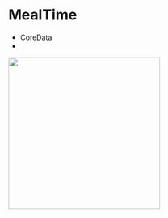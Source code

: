 # MealTime

- CoreData
- 

<img src="https://user-images.githubusercontent.com/81886542/130976257-83af42ef-51d0-49e8-84eb-f6c37e22d104.png" width="300" />







